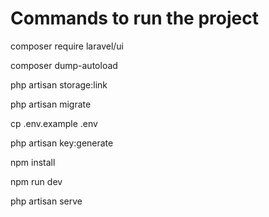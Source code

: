 <h1> Commands to run the project </h1>

<p>composer require laravel/ui</p>
<p>composer dump-autoload</p>
<p>php artisan storage:link</p>
<p>php artisan migrate</p>
<p>cp .env.example .env</p>
<p> php artisan key:generate </p>
<p>npm install</p>
<p>npm run dev</p>
<p>php artisan serve</p>
